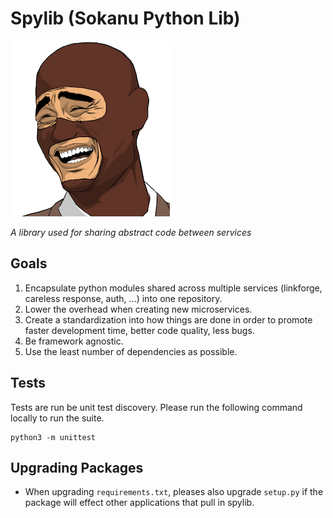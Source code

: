 # Spylib (Sokanu Python Lib)
![Spylib Logo](img.png)

*A library used for sharing abstract code between services*

## Goals

1. Encapsulate python modules shared across multiple services (linkforge, careless response, auth, ...) into one repository.
2. Lower the overhead when creating new microservices.
3. Create a standardization into how things are done in order to promote faster development time, better code quality, less bugs.
4. Be framework agnostic.
5. Use the least number of dependencies as possible.


## Tests

Tests are run be unit test discovery. Please run the following command locally to run the suite.

```
python3 -m unittest
```

## Upgrading Packages
- When upgrading `requirements.txt`, pleases also upgrade `setup.py` if the package will effect other applications that pull in spylib.
